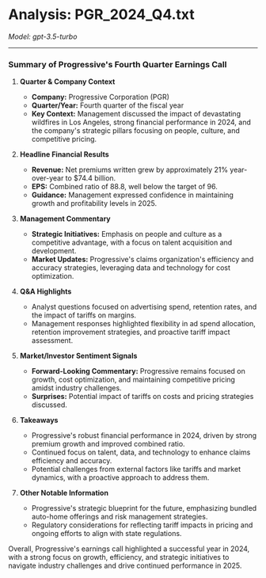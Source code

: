 # Analysis: PGR_2024_Q4.txt

*Model: gpt-3.5-turbo*

---

### Summary of Progressive's Fourth Quarter Earnings Call

1. **Quarter & Company Context**
   - **Company:** Progressive Corporation (PGR)
   - **Quarter/Year:** Fourth quarter of the fiscal year
   - **Key Context:** Management discussed the impact of devastating wildfires in Los Angeles, strong financial performance in 2024, and the company's strategic pillars focusing on people, culture, and competitive pricing.

2. **Headline Financial Results**
   - **Revenue:** Net premiums written grew by approximately 21% year-over-year to $74.4 billion.
   - **EPS:** Combined ratio of 88.8, well below the target of 96.
   - **Guidance:** Management expressed confidence in maintaining growth and profitability levels in 2025.

3. **Management Commentary**
   - **Strategic Initiatives:** Emphasis on people and culture as a competitive advantage, with a focus on talent acquisition and development.
   - **Market Updates:** Progressive's claims organization's efficiency and accuracy strategies, leveraging data and technology for cost optimization.

4. **Q&A Highlights**
   - Analyst questions focused on advertising spend, retention rates, and the impact of tariffs on margins.
   - Management responses highlighted flexibility in ad spend allocation, retention improvement strategies, and proactive tariff impact assessment.

5. **Market/Investor Sentiment Signals**
   - **Forward-Looking Commentary:** Progressive remains focused on growth, cost optimization, and maintaining competitive pricing amidst industry challenges.
   - **Surprises:** Potential impact of tariffs on costs and pricing strategies discussed.

6. **Takeaways**
   - Progressive's robust financial performance in 2024, driven by strong premium growth and improved combined ratio.
   - Continued focus on talent, data, and technology to enhance claims efficiency and accuracy.
   - Potential challenges from external factors like tariffs and market dynamics, with a proactive approach to address them.

7. **Other Notable Information**
   - Progressive's strategic blueprint for the future, emphasizing bundled auto-home offerings and risk management strategies.
   - Regulatory considerations for reflecting tariff impacts in pricing and ongoing efforts to align with state regulations.

Overall, Progressive's earnings call highlighted a successful year in 2024, with a strong focus on growth, efficiency, and strategic initiatives to navigate industry challenges and drive continued performance in 2025.